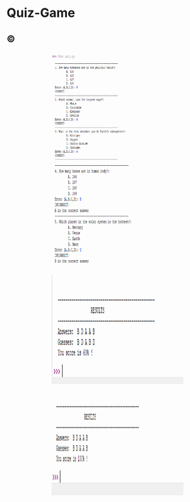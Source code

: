 # Quiz-Game

## ©

<center>
  <img src="img/1.png" width="300" height="250">
  <img src="img/3.png" width="300" height="250">
  <img src="img/5.png" width="300" height="250">
  <img src="img/6.png" width="300" height="250">
</center>
